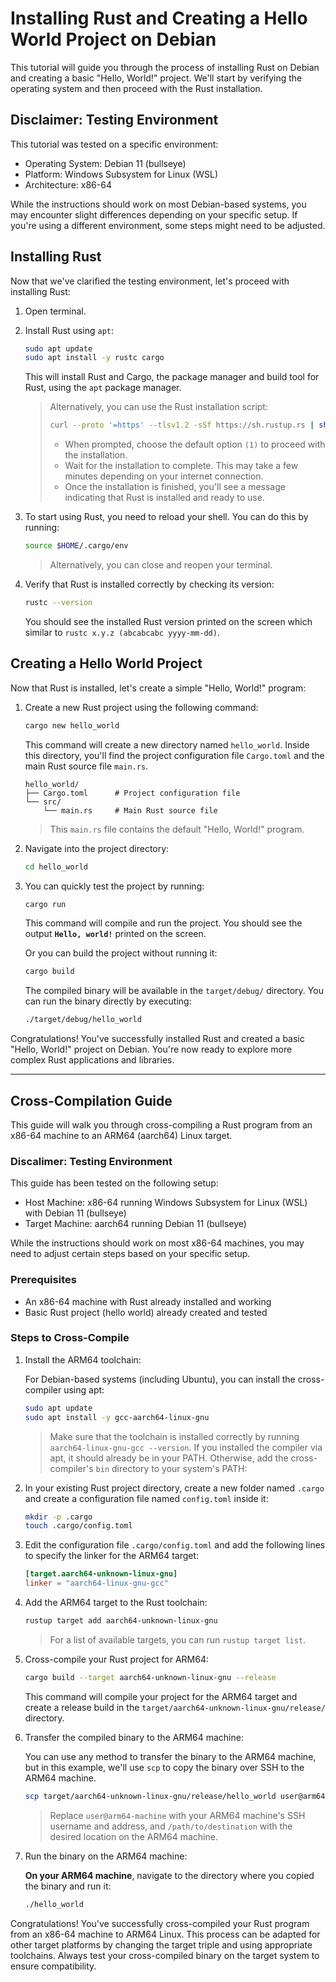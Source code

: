 # Installing Rust and Creating a Hello World Project on Debian

This tutorial will guide you through the process of installing Rust on Debian and creating a basic "Hello, World!" project. We'll start by verifying the operating system and then proceed with the Rust installation.

## Disclaimer: Testing Environment

This tutorial was tested on a specific environment:

- Operating System: Debian 11 (bullseye)
- Platform: Windows Subsystem for Linux (WSL)
- Architecture: x86-64

While the instructions should work on most Debian-based systems, you may encounter slight differences depending on your specific setup. If you're using a different environment, some steps might need to be adjusted.

## Installing Rust

Now that we've clarified the testing environment, let's proceed with installing Rust:

1. Open terminal.
1. Install Rust using `apt`:

    ```bash
    sudo apt update
    sudo apt install -y rustc cargo
    ```

    This will install Rust and Cargo, the package manager and build tool for Rust, using the `apt` package manager.

    > Alternatively, you can use the Rust installation script:
    >
    >```bash
    >curl --proto '=https' --tlsv1.2 -sSf https://sh.rustup.rs | sh
    >```
    >
    >- When prompted, choose the default option `(1)` to proceed with the installation.
    >- Wait for the installation to complete. This may take a few minutes depending on your internet connection.
    >- Once the installation is finished, you'll see a message indicating that Rust is installed and ready to use.

1. To start using Rust, you need to reload your shell. You can do this by running:

    ```bash
    source $HOME/.cargo/env
    ```

    > Alternatively, you can close and reopen your terminal.

1. Verify that Rust is installed correctly by checking its version:

    ```bash
    rustc --version
    ```

    You should see the installed Rust version printed on the screen which similar to `rustc x.y.z (abcabcabc yyyy-mm-dd)`.

## Creating a Hello World Project

Now that Rust is installed, let's create a simple "Hello, World!" program:

1. Create a new Rust project using the following command:

    ```bash
    cargo new hello_world
    ```

    This command will create a new directory named `hello_world`. Inside this directory, you'll find the project configuration file `Cargo.toml` and the main Rust source file `main.rs`.

    ```plaintext
    hello_world/
    ├── Cargo.toml      # Project configuration file
    └── src/
        └── main.rs     # Main Rust source file
    ```

    > This `main.rs` file contains the default "Hello, World!" program.

1. Navigate into the project directory:

    ```bash
    cd hello_world
    ```

1. You can quickly test the project by running:

    ```bash
    cargo run
    ```

    This command will compile and run the project. You should see the output **`Hello, world!`** printed on the screen.

    Or you can build the project without running it:

    ```bash
    cargo build
    ```

    The compiled binary will be available in the `target/debug/` directory. You can run the binary directly by executing:

    ```bash
    ./target/debug/hello_world
    ```

Congratulations! You've successfully installed Rust and created a basic "Hello, World!" project on Debian. You're now ready to explore more complex Rust applications and libraries.

___

## Cross-Compilation Guide

This guide will walk you through cross-compiling a Rust program from an x86-64 machine to an ARM64 (aarch64) Linux target.

### Discalimer: Testing Environment

This guide has been tested on the following setup:

- Host Machine: x86-64 running Windows Subsystem for Linux (WSL) with Debian 11 (bullseye)
- Target Machine: aarch64 running Debian 11 (bullseye)

While the instructions should work on most x86-64 machines, you may need to adjust certain steps based on your specific setup.

### Prerequisites

- An x86-64 machine with Rust already installed and working
- Basic Rust project (hello world) already created and tested

### Steps to Cross-Compile

1. Install the ARM64 toolchain:

    For Debian-based systems (including Ubuntu), you can install the cross-compiler using apt:

    ```bash
    sudo apt update
    sudo apt install -y gcc-aarch64-linux-gnu
    ```

    > Make sure that the toolchain is installed correctly by running `aarch64-linux-gnu-gcc --version`.
    > If you installed the compiler via apt, it should already be in your PATH. Otherwise, add the cross-compiler's `bin` directory to your system's PATH:

1. In your existing Rust project directory, create a new folder named `.cargo` and create a configuration file named `config.toml` inside it:

    ```bash
    mkdir -p .cargo
    touch .cargo/config.toml
    ```

1. Edit the configuration file `.cargo/config.toml` and add the following lines to specify the linker for the ARM64 target:

    ```toml
    [target.aarch64-unknown-linux-gnu]
    linker = "aarch64-linux-gnu-gcc"
    ```

1. Add the ARM64 target to the Rust toolchain:

    ```bash
    rustup target add aarch64-unknown-linux-gnu
    ```

    > For a list of available targets, you can run `rustup target list`.

1. Cross-compile your Rust project for ARM64:

    ```bash
    cargo build --target aarch64-unknown-linux-gnu --release
    ```

    This command will compile your project for the ARM64 target and create a release build in the `target/aarch64-unknown-linux-gnu/release/` directory.

1. Transfer the compiled binary to the ARM64 machine:

    You can use any method to transfer the binary to the ARM64 machine, but in this example, we'll use `scp` to copy the binary over SSH to the ARM64 machine.

    ```bash
    scp target/aarch64-unknown-linux-gnu/release/hello_world user@arm64-machine:/path/to/destination
    ```

    > Replace `user@arm64-machine` with your ARM64 machine's SSH username and address, and `/path/to/destination` with the desired location on the ARM64 machine.

1. Run the binary on the ARM64 machine:

    **On your ARM64 machine**, navigate to the directory where you copied the binary and run it:

    ```bash
    ./hello_world
    ```

Congratulations! You've successfully cross-compiled your Rust program from an x86-64 machine to ARM64 Linux. This process can be adapted for other target platforms by changing the target triple and using appropriate toolchains. Always test your cross-compiled binary on the target system to ensure compatibility.
